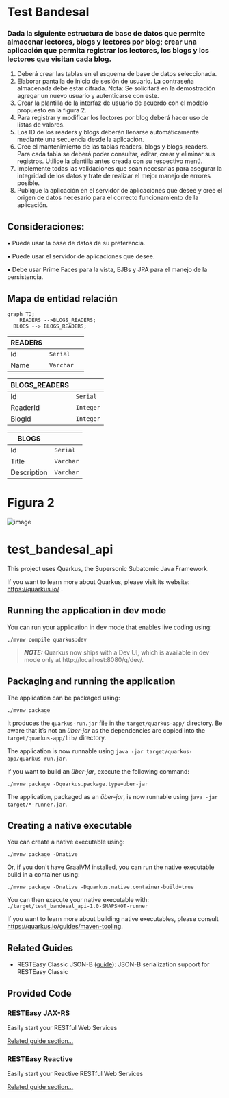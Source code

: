 # Test Bandesal
### Dada la siguiente estructura de base de datos que permite almacenar lectores, blogs y lectores por blog; crear una aplicación que permita registrar los lectores, los blogs y los lectores que visitan cada blog.

1. Deberá crear las tablas en el esquema de base de datos seleccionada.
2. Elaborar pantalla de inicio de sesión de usuario. La contraseña almacenada
debe estar cifrada.
Nota: Se solicitará en la demostración agregar un nuevo usuario y
autenticarse con este.
3. Crear la plantilla de la interfaz de usuario de acuerdo con el modelo propuesto
en la figura 2.
4. Para registrar y modificar los lectores por blog deberá hacer uso de listas de
valores.
5. Los ID de los readers y blogs deberán llenarse automáticamente mediante
una secuencia desde la aplicación.
6. Cree el mantenimiento de las tablas readers, blogs y blogs_readers. Para
cada tabla se deberá poder consultar, editar, crear y eliminar sus registros.
Utilice la plantilla antes creada con su respectivo menú.
7. Implemente todas las validaciones que sean necesarias para asegurar la
integridad de los datos y trate de realizar el mejor manejo de errores
posible.
8. Publique la aplicación en el servidor de aplicaciones que desee y cree el
origen de datos necesario para el correcto funcionamiento de la aplicación.


## Consideraciones:
• Puede usar la base de datos de su preferencia.

• Puede usar el servidor de aplicaciones que desee.

• Debe usar Prime Faces para la vista, EJBs y JPA para el manejo de la
persistencia.

## Mapa de entidad relación 

```mermaid
graph TD;
    READERS -->BLOGS_READERS;
  BLOGS --> BLOGS_READERS;
```

|READERS |  | 
| ------------- | ------------- | 
| Id | `Serial `| 
| Name | `Varchar  `| 

|BLOGS_READERS|  | 
| ------------- | ------------- | 
| Id | `Serial` | 
| ReaderId| `Integer`| 
| BlogId| `Integer`| 


|BLOGS|  | 
| ------------- | ------------- | 
| Id | `Serial `| 
| Title| `Varchar`| 
| Description| `Varchar`| 

# Figura 2
![image](https://github.com/isaacvanegas/test-BANDESAL-api/assets/74567047/19d3f85e-281b-4e9f-9cd2-a0890301e06a)


# test_bandesal_api

This project uses Quarkus, the Supersonic Subatomic Java Framework.

If you want to learn more about Quarkus, please visit its website: https://quarkus.io/ .

## Running the application in dev mode

You can run your application in dev mode that enables live coding using:

```shell script
./mvnw compile quarkus:dev
```

> **_NOTE:_**  Quarkus now ships with a Dev UI, which is available in dev mode only at http://localhost:8080/q/dev/.

## Packaging and running the application

The application can be packaged using:

```shell script
./mvnw package
```

It produces the `quarkus-run.jar` file in the `target/quarkus-app/` directory.
Be aware that it’s not an _über-jar_ as the dependencies are copied into the `target/quarkus-app/lib/` directory.

The application is now runnable using `java -jar target/quarkus-app/quarkus-run.jar`.

If you want to build an _über-jar_, execute the following command:

```shell script
./mvnw package -Dquarkus.package.type=uber-jar
```

The application, packaged as an _über-jar_, is now runnable using `java -jar target/*-runner.jar`.

## Creating a native executable

You can create a native executable using:

```shell script
./mvnw package -Dnative
```

Or, if you don't have GraalVM installed, you can run the native executable build in a container using:

```shell script
./mvnw package -Dnative -Dquarkus.native.container-build=true
```

You can then execute your native executable with: `./target/test_bandesal_api-1.0-SNAPSHOT-runner`

If you want to learn more about building native executables, please consult https://quarkus.io/guides/maven-tooling.

## Related Guides

- RESTEasy Classic JSON-B ([guide](https://quarkus.io/guides/rest-json)): JSON-B serialization support for RESTEasy
  Classic

## Provided Code

### RESTEasy JAX-RS

Easily start your RESTful Web Services

[Related guide section...](https://quarkus.io/guides/getting-started#the-jax-rs-resources)

### RESTEasy Reactive

Easily start your Reactive RESTful Web Services

[Related guide section...](https://quarkus.io/guides/getting-started-reactive#reactive-jax-rs-resources)
